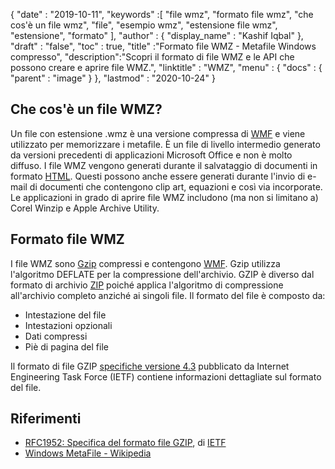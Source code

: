 {
  "date" : "2019-10-11",
  "keywords" :[ "file wmz", "formato file wmz", "che cos'è un file wmz", "file", "esempio wmz", "estensione file wmz", "estensione", "formato" ],
  "author" : {
    "display_name" : "Kashif Iqbal"
},
  "draft" : "false",
  "toc" : true,
  "title" :"Formato file WMZ - Metafile Windows compresso",
  "description":"Scopri il formato di file WMZ e le API che possono creare e aprire file WMZ.",
  "linktitle" : "WMZ",
  "menu" : {
    "docs" : {
      "parent" : "image"
}
},
  "lastmod" : "2020-10-24"
}

## Che cos'è un file WMZ?

Un file con estensione .wmz è una versione compressa di [WMF](/it/image/wmf/) e viene utilizzato per memorizzare i metafile. È un file di livello intermedio generato da versioni precedenti di applicazioni Microsoft Office e non è molto diffuso. I file WMZ vengono generati durante il salvataggio di documenti in formato [HTML](/it/web/html/). Questi possono anche essere generati durante l'invio di e-mail di documenti che contengono clip art, equazioni e così via incorporate. Le applicazioni in grado di aprire file WMZ includono (ma non si limitano a) Corel Winzip e Apple Archive Utility.

## Formato file WMZ

I file WMZ sono [Gzip](/it/compression/gz/) compressi e contengono [WMF](/it/image/wmf/). Gzip utilizza l'algoritmo DEFLATE per la compressione dell'archivio. GZIP è diverso dal formato di archivio [ZIP](/it/compression/zip/) poiché applica l'algoritmo di compressione all'archivio completo anziché ai singoli file. Il formato del file è composto da:

* Intestazione del file
* Intestazioni opzionali
* Dati compressi
* Piè di pagina del file

Il formato di file GZIP [specifiche versione 4.3](https://datatracker.ietf.org/doc/html/rfc1952) pubblicato da Internet Engineering Task Force (IETF) contiene informazioni dettagliate sul formato del file.

## Riferimenti

* [RFC1952: Specifica del formato file GZIP](https://datatracker.ietf.org/doc/html/rfc1952), di [IETF](https://www.ietf.org)
* [Windows MetaFile - Wikipedia](https://en.wikipedia.org/wiki/Windows_Metafile)

